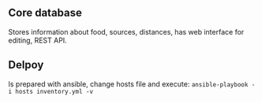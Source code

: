 ## Core database
Stores information about food, sources, distances, has web interface for editing, REST API.

## Delpoy
Is prepared with ansible, change hosts file and execute: 
```ansible-playbook -i hosts inventory.yml -v```